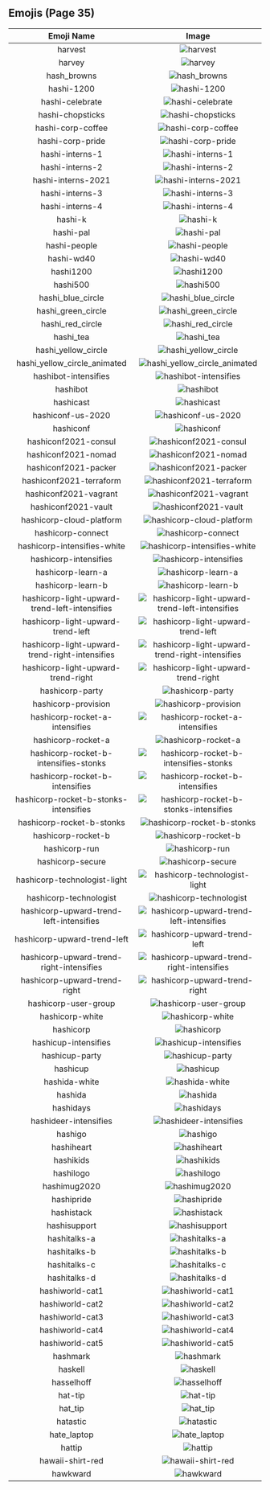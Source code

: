 
  ## Emojis (Page 35)
  |Emoji Name|Image|
  | :-: | :-: |
  |harvest| ![harvest](/output/harvest.png)|
  |harvey| ![harvey](/output/harvey.png)|
  |hash_browns| ![hash_browns](/output/hash_browns.png)|
  |hashi-1200| ![hashi-1200](/output/hashi-1200.png)|
  |hashi-celebrate| ![hashi-celebrate](/output/hashi-celebrate.png)|
  |hashi-chopsticks| ![hashi-chopsticks](/output/hashi-chopsticks.png)|
  |hashi-corp-coffee| ![hashi-corp-coffee](/output/hashi-corp-coffee.png)|
  |hashi-corp-pride| ![hashi-corp-pride](/output/hashi-corp-pride.png)|
  |hashi-interns-1| ![hashi-interns-1](/output/hashi-interns-1.png)|
  |hashi-interns-2| ![hashi-interns-2](/output/hashi-interns-2.png)|
  |hashi-interns-2021| ![hashi-interns-2021](/output/hashi-interns-2021.png)|
  |hashi-interns-3| ![hashi-interns-3](/output/hashi-interns-3.png)|
  |hashi-interns-4| ![hashi-interns-4](/output/hashi-interns-4.png)|
  |hashi-k| ![hashi-k](/output/hashi-k.png)|
  |hashi-pal| ![hashi-pal](/output/hashi-pal.png)|
  |hashi-people| ![hashi-people](/output/hashi-people.jpg)|
  |hashi-wd40| ![hashi-wd40](/output/hashi-wd40.jpg)|
  |hashi1200| ![hashi1200](/output/hashi1200.png)|
  |hashi500| ![hashi500](/output/hashi500.png)|
  |hashi_blue_circle| ![hashi_blue_circle](/output/hashi_blue_circle.png)|
  |hashi_green_circle| ![hashi_green_circle](/output/hashi_green_circle.png)|
  |hashi_red_circle| ![hashi_red_circle](/output/hashi_red_circle.png)|
  |hashi_tea| ![hashi_tea](/output/hashi_tea.png)|
  |hashi_yellow_circle| ![hashi_yellow_circle](/output/hashi_yellow_circle.png)|
  |hashi_yellow_circle_animated| ![hashi_yellow_circle_animated](/output/hashi_yellow_circle_animated.gif)|
  |hashibot-intensifies| ![hashibot-intensifies](/output/hashibot-intensifies.gif)|
  |hashibot| ![hashibot](/output/hashibot.png)|
  |hashicast| ![hashicast](/output/hashicast.png)|
  |hashiconf-us-2020| ![hashiconf-us-2020](/output/hashiconf-us-2020.jpg)|
  |hashiconf| ![hashiconf](/output/hashiconf.png)|
  |hashiconf2021-consul| ![hashiconf2021-consul](/output/hashiconf2021-consul.png)|
  |hashiconf2021-nomad| ![hashiconf2021-nomad](/output/hashiconf2021-nomad.png)|
  |hashiconf2021-packer| ![hashiconf2021-packer](/output/hashiconf2021-packer.png)|
  |hashiconf2021-terraform| ![hashiconf2021-terraform](/output/hashiconf2021-terraform.png)|
  |hashiconf2021-vagrant| ![hashiconf2021-vagrant](/output/hashiconf2021-vagrant.png)|
  |hashiconf2021-vault| ![hashiconf2021-vault](/output/hashiconf2021-vault.png)|
  |hashicorp-cloud-platform| ![hashicorp-cloud-platform](/output/hashicorp-cloud-platform.png)|
  |hashicorp-connect| ![hashicorp-connect](/output/hashicorp-connect.png)|
  |hashicorp-intensifies-white| ![hashicorp-intensifies-white](/output/hashicorp-intensifies-white.gif)|
  |hashicorp-intensifies| ![hashicorp-intensifies](/output/hashicorp-intensifies.gif)|
  |hashicorp-learn-a| ![hashicorp-learn-a](/output/hashicorp-learn-a.png)|
  |hashicorp-learn-b| ![hashicorp-learn-b](/output/hashicorp-learn-b.png)|
  |hashicorp-light-upward-trend-left-intensifies| ![hashicorp-light-upward-trend-left-intensifies](/output/hashicorp-light-upward-trend-left-intensifies.gif)|
  |hashicorp-light-upward-trend-left| ![hashicorp-light-upward-trend-left](/output/hashicorp-light-upward-trend-left.png)|
  |hashicorp-light-upward-trend-right-intensifies| ![hashicorp-light-upward-trend-right-intensifies](/output/hashicorp-light-upward-trend-right-intensifies.gif)|
  |hashicorp-light-upward-trend-right| ![hashicorp-light-upward-trend-right](/output/hashicorp-light-upward-trend-right.png)|
  |hashicorp-party| ![hashicorp-party](/output/hashicorp-party.gif)|
  |hashicorp-provision| ![hashicorp-provision](/output/hashicorp-provision.png)|
  |hashicorp-rocket-a-intensifies| ![hashicorp-rocket-a-intensifies](/output/hashicorp-rocket-a-intensifies.gif)|
  |hashicorp-rocket-a| ![hashicorp-rocket-a](/output/hashicorp-rocket-a.png)|
  |hashicorp-rocket-b-intensifies-stonks| ![hashicorp-rocket-b-intensifies-stonks](/output/hashicorp-rocket-b-intensifies-stonks.gif)|
  |hashicorp-rocket-b-intensifies| ![hashicorp-rocket-b-intensifies](/output/hashicorp-rocket-b-intensifies.gif)|
  |hashicorp-rocket-b-stonks-intensifies| ![hashicorp-rocket-b-stonks-intensifies](/output/hashicorp-rocket-b-stonks-intensifies.gif)|
  |hashicorp-rocket-b-stonks| ![hashicorp-rocket-b-stonks](/output/hashicorp-rocket-b-stonks.png)|
  |hashicorp-rocket-b| ![hashicorp-rocket-b](/output/hashicorp-rocket-b.png)|
  |hashicorp-run| ![hashicorp-run](/output/hashicorp-run.png)|
  |hashicorp-secure| ![hashicorp-secure](/output/hashicorp-secure.png)|
  |hashicorp-technologist-light| ![hashicorp-technologist-light](/output/hashicorp-technologist-light.png)|
  |hashicorp-technologist| ![hashicorp-technologist](/output/hashicorp-technologist.png)|
  |hashicorp-upward-trend-left-intensifies| ![hashicorp-upward-trend-left-intensifies](/output/hashicorp-upward-trend-left-intensifies.gif)|
  |hashicorp-upward-trend-left| ![hashicorp-upward-trend-left](/output/hashicorp-upward-trend-left.png)|
  |hashicorp-upward-trend-right-intensifies| ![hashicorp-upward-trend-right-intensifies](/output/hashicorp-upward-trend-right-intensifies.gif)|
  |hashicorp-upward-trend-right| ![hashicorp-upward-trend-right](/output/hashicorp-upward-trend-right.png)|
  |hashicorp-user-group| ![hashicorp-user-group](/output/hashicorp-user-group.png)|
  |hashicorp-white| ![hashicorp-white](/output/hashicorp-white.png)|
  |hashicorp| ![hashicorp](/output/hashicorp.png)|
  |hashicup-intensifies| ![hashicup-intensifies](/output/hashicup-intensifies.gif)|
  |hashicup-party| ![hashicup-party](/output/hashicup-party.gif)|
  |hashicup| ![hashicup](/output/hashicup.png)|
  |hashida-white| ![hashida-white](/output/hashida-white.png)|
  |hashida| ![hashida](/output/hashida.png)|
  |hashidays| ![hashidays](/output/hashidays.png)|
  |hashideer-intensifies| ![hashideer-intensifies](/output/hashideer-intensifies.gif)|
  |hashigo| ![hashigo](/output/hashigo.jpg)|
  |hashiheart| ![hashiheart](/output/hashiheart.png)|
  |hashikids| ![hashikids](/output/hashikids.png)|
  |hashilogo| ![hashilogo](/output/hashilogo.jpg)|
  |hashimug2020| ![hashimug2020](/output/hashimug2020.png)|
  |hashipride| ![hashipride](/output/hashipride.png)|
  |hashistack| ![hashistack](/output/hashistack.png)|
  |hashisupport| ![hashisupport](/output/hashisupport.png)|
  |hashitalks-a| ![hashitalks-a](/output/hashitalks-a.png)|
  |hashitalks-b| ![hashitalks-b](/output/hashitalks-b.png)|
  |hashitalks-c| ![hashitalks-c](/output/hashitalks-c.png)|
  |hashitalks-d| ![hashitalks-d](/output/hashitalks-d.png)|
  |hashiworld-cat1| ![hashiworld-cat1](/output/hashiworld-cat1.png)|
  |hashiworld-cat2| ![hashiworld-cat2](/output/hashiworld-cat2.png)|
  |hashiworld-cat3| ![hashiworld-cat3](/output/hashiworld-cat3.png)|
  |hashiworld-cat4| ![hashiworld-cat4](/output/hashiworld-cat4.png)|
  |hashiworld-cat5| ![hashiworld-cat5](/output/hashiworld-cat5.png)|
  |hashmark| ![hashmark](/output/hashmark.jpg)|
  |haskell| ![haskell](/output/haskell.png)|
  |hasselhoff| ![hasselhoff](/output/hasselhoff.jpg)|
  |hat-tip| ![hat-tip](/output/hat-tip.gif)|
  |hat_tip| ![hat_tip](/output/hat_tip.gif)|
  |hatastic| ![hatastic](/output/hatastic.jpg)|
  |hate_laptop| ![hate_laptop](/output/hate_laptop.gif)|
  |hattip| ![hattip](/output/hattip.png)|
  |hawaii-shirt-red| ![hawaii-shirt-red](/output/hawaii-shirt-red.png)|
  |hawkward| ![hawkward](/output/hawkward.jpg)|
  